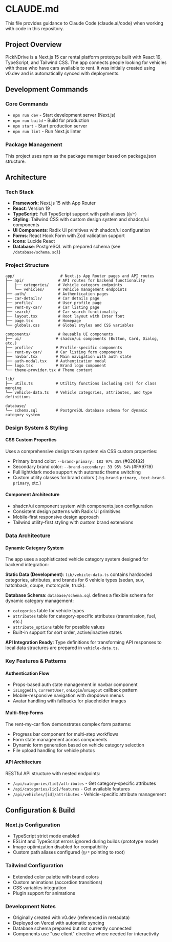 # CLAUDE.md

This file provides guidance to Claude Code (claude.ai/code) when working with code in this repository.

## Project Overview

PickNDrive is a Next.js 15 car rental platform prototype built with React 19, TypeScript, and Tailwind CSS. The app connects people looking for vehicles with those who have cars available to rent. It was initially created using v0.dev and is automatically synced with deployments.

## Development Commands

### Core Commands
- `npm run dev` - Start development server (Next.js)
- `npm run build` - Build for production
- `npm start` - Start production server
- `npm run lint` - Run Next.js linter

### Package Management
This project uses npm as the package manager based on package.json structure.

## Architecture

### Tech Stack
- **Framework**: Next.js 15 with App Router
- **React**: Version 19
- **TypeScript**: Full TypeScript support with path aliases (`@/*`)
- **Styling**: Tailwind CSS with custom design system and shadcn/ui components
- **UI Components**: Radix UI primitives with shadcn/ui configuration
- **Forms**: React Hook Form with Zod validation support
- **Icons**: Lucide React
- **Database**: PostgreSQL with prepared schema (see `/database/schema.sql`)

### Project Structure
```
app/                    # Next.js App Router pages and API routes
├── api/               # API routes for backend functionality
│   ├── categories/    # Vehicle category endpoints
│   └── vehicles/      # Vehicle management endpoints
├── auth/              # Authentication pages
├── car-details/       # Car details page
├── profile/           # User profile page  
├── rent-my-car/       # Car listing page
├── search/            # Car search functionality
├── layout.tsx         # Root layout with Inter font
├── page.tsx           # Homepage
└── globals.css        # Global styles and CSS variables

components/            # Reusable UI components
├── ui/               # shadcn/ui components (Button, Card, Dialog, etc.)
├── profile/          # Profile-specific components
├── rent-my-car/      # Car listing form components
├── navbar.tsx        # Main navigation with auth state
├── auth-modal.tsx    # Authentication modal
├── logo.tsx          # Brand logo component
└── theme-provider.tsx # Theme context

lib/
├── utils.ts          # Utility functions including cn() for class merging
└── vehicle-data.ts   # Vehicle categories, attributes, and type definitions

database/
└── schema.sql        # PostgreSQL database schema for dynamic category system
```

### Design System & Styling

#### CSS Custom Properties
Uses a comprehensive design token system via CSS custom properties:
- Primary brand color: `--brand-primary: 183 97% 35%` (#026f82)
- Secondary brand color: `--brand-secondary: 33 95% 54%` (#FA9719)
- Full light/dark mode support with automatic theme switching
- Custom utility classes for brand colors (`.bg-brand-primary`, `.text-brand-primary`, etc.)

#### Component Architecture
- shadcn/ui component system with components.json configuration
- Consistent design patterns with Radix UI primitives
- Mobile-first responsive design approach
- Tailwind utility-first styling with custom brand extensions

### Data Architecture

#### Dynamic Category System
The app uses a sophisticated vehicle category system designed for backend integration:

**Static Data (Development)**: `lib/vehicle-data.ts` contains hardcoded categories, attributes, and brands for 6 vehicle types (sedan, suv, hatchback, coupe, motorcycle, truck).

**Database Schema**: `database/schema.sql` defines a flexible schema for dynamic category management:
- `categories` table for vehicle types
- `attributes` table for category-specific attributes (transmission, fuel, etc.)
- `attribute_options` table for possible values
- Built-in support for sort order, active/inactive states

**API Integration Ready**: Type definitions for transforming API responses to local data structures are prepared in `vehicle-data.ts`.

### Key Features & Patterns

#### Authentication Flow
- Props-based auth state management in navbar component
- `isLoggedIn`, `currentUser`, `onLogin`/`onLogout` callback pattern
- Mobile-responsive navigation with dropdown menus
- Avatar handling with fallbacks for placeholder images

#### Multi-Step Forms
The rent-my-car flow demonstrates complex form patterns:
- Progress bar component for multi-step workflows
- Form state management across components
- Dynamic form generation based on vehicle category selection
- File upload handling for vehicle photos

#### API Architecture
RESTful API structure with nested endpoints:
- `/api/categories/[id]/attributes` - Get category-specific attributes
- `/api/categories/[id]/features` - Get available features
- `/api/vehicles/[id]/attributes` - Vehicle-specific attribute management

## Configuration & Build

### Next.js Configuration
- TypeScript strict mode enabled
- ESLint and TypeScript errors ignored during builds (prototype mode)
- Image optimization disabled for compatibility
- Custom path aliases configured (`@/*` pointing to root)

### Tailwind Configuration
- Extended color palette with brand colors
- Custom animations (accordion transitions)
- CSS variables integration
- Plugin support for animations

### Development Notes
- Originally created with v0.dev (referenced in metadata)
- Deployed on Vercel with automatic syncing
- Database schema prepared but not currently connected
- Components use "use client" directive where needed for interactivity